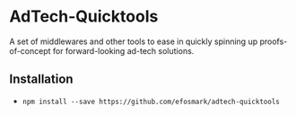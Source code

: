 
# AdTech-Quicktools

A set of middlewares and other tools to ease in quickly spinning up proofs-of-concept for
forward-looking ad-tech solutions.

## Installation

- `npm install --save https://github.com/efosmark/adtech-quicktools`
